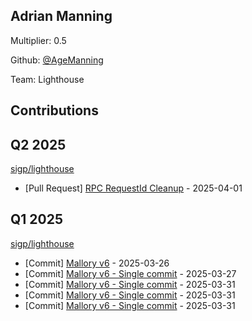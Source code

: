 
## Adrian Manning
Multiplier: 0.5

Github: [@AgeManning](https://github.com/AgeManning)

Team: Lighthouse

## Contributions

## Q2 2025


[sigp/lighthouse](https://github.com/sigp/lighthouse)
* [Pull Request] [RPC RequestId Cleanup](https://github.com/sigp/lighthouse/pull/7238) - 2025-04-01
## Q1 2025

[sigp/lighthouse](https://github.com/sigp/lighthouse)
* [Commit] [Mallory v6](https://github.com/sigp/lighthouse/commit/4d5428579d539ce8b56726b6fe7addb58ab784a2) - 2025-03-26
* [Commit] [Mallory v6 - Single commit](https://github.com/sigp/lighthouse/commit/93761b3abd0803f2969470c69690ba2820a5db29) - 2025-03-27
* [Commit] [Mallory v6 - Single commit](https://github.com/sigp/lighthouse/commit/b3b1924f7d22c36c5bf5b5cc655364c83b4f7793) - 2025-03-31
* [Commit] [Mallory v6 - Single commit](https://github.com/sigp/lighthouse/commit/fea96d94310abe50d3d99c10a8a5f2b4449edc93) - 2025-03-31
* [Commit] [Mallory v6 - Single commit](https://github.com/sigp/lighthouse/commit/951673567aa856fcffb9666737c566b300570869) - 2025-03-31

